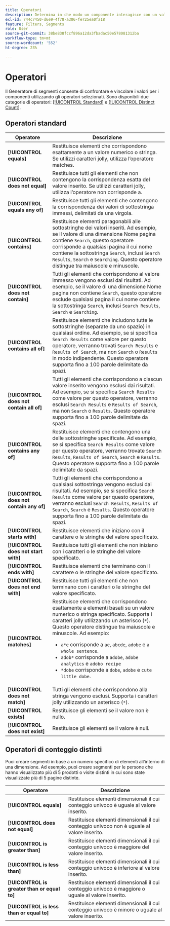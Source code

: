 ```yaml
---
title: Operatori
description: Determina in che modo un componente interagisce con un valore all’interno di un segmento.
exl-id: 744c7450-d6e9-4f78-a306-fe725ea0fa18
feature: Filters, Segments
role: User
source-git-commit: 38be838fccf896a12da3fbadac50e578081312ba
workflow-type: tm+mt
source-wordcount: '552'
ht-degree: 23%

---
```


# Operatori

Il Generatore di segmenti consente di confrontare e vincolare i valori per i componenti utilizzando gli operatori selezionati. Sono disponibili due categorie di operatori: [[!UICONTROL Standard]](#standard-operators) e [[!UICONTROL Distinct Count]](#distinct-count-operators).

## Operatori standard

| Operatore | Descrizione |
| --- | --- |
| **[!UICONTROL equals]** | Restituisce elementi che corrispondono esattamente a un valore numerico o stringa. Se utilizzi caratteri jolly, utilizza l’operatore matches. |
| **[!UICONTROL does not equal]** | Restituisce tutti gli elementi che non contengono la corrispondenza esatta del valore inserito.  Se utilizzi caratteri jolly, utilizza l’operatore non corrisponde a. |
| **[!UICONTROL equals any of]** | Restituisce tutti gli elementi che contengono la corrispondenza dei valori di sottostringa immessi, delimitati da una virgola. |
| **[!UICONTROL contains]** | Restituisce elementi paragonabili alle sottostringhe dei valori inseriti. Ad esempio, se il valore di una dimensione Nome pagina contiene `Search`, questo operatore corrisponde a qualsiasi pagina il cui nome contiene la sottostringa `Search`, inclusi `Search Results`, `Search` e `Searching`. Questo operatore distingue tra maiuscole e minuscole. |
| **[!UICONTROL does not contain]** | Tutti gli elementi che corrispondono al valore immesso vengono esclusi dai risultati. Ad esempio, se il valore di una dimensione Nome pagina non contiene `Search`, questo operatore esclude qualsiasi pagina il cui nome contiene la sottostringa `Search`, inclusi `Search Results`, `Search` e `Searching`. |
| **[!UICONTROL contains all of]** | Restituisce elementi che includono tutte le sottostringhe (separate da uno spazio) in qualsiasi ordine. Ad esempio, se si specifica `Search Results` come valore per questo operatore, verranno trovati `Search Results` e `Results of Search`, ma non `Search` o `Results` in modo indipendente. Questo operatore supporta fino a 100 parole delimitate da spazi. |
| **[!UICONTROL does not contain all of]** | Tutti gli elementi che corrispondono a ciascun valore inserito vengono esclusi dai risultati. Ad esempio, se si specifica `Search Results` come valore per questo operatore, verranno esclusi `Search Results` e `Results of Search`, ma non `Search` o `Results`. Questo operatore supporta fino a 100 parole delimitate da spazi. |
| **[!UICONTROL contains any of]** | Restituisce elementi che contengono una delle sottostringhe specificate. Ad esempio, se si specifica `Search Results` come valore per questo operatore, verranno trovate `Search Results`, `Results of Search`, `Search` e `Results`. Questo operatore supporta fino a 100 parole delimitate da spazi. |
| **[!UICONTROL does not contain any of]** | Tutti gli elementi che corrispondono a qualsiasi sottostringa vengono esclusi dai risultati. Ad esempio, se si specifica `Search Results` come valore per questo operatore, verranno esclusi `Search Results`, `Results of Search`, `Search` e `Results`. Questo operatore supporta fino a 100 parole delimitate da spazi. |
| **[!UICONTROL starts with]** | Restituisce elementi che iniziano con il carattere o le stringhe del valore specificato. |
| **[!UICONTROL does not start with]** | Restituisce tutti gli elementi che non iniziano con i caratteri o le stringhe del valore specificato. |
| **[!UICONTROL ends with]** | Restituisce elementi che terminano con il carattere o le stringhe del valore specificato. |
| **[!UICONTROL does not end with]** | Restituisce tutti gli elementi che non terminano con i caratteri o le stringhe del valore specificato. |
| **[!UICONTROL matches]** | Restituisce elementi che corrispondono esattamente a elementi basati su un valore numerico o stringa specificato. Supporta i caratteri jolly utilizzando un asterisco (`*`). Questo operatore distingue tra maiuscole e minuscole. Ad esempio:<ul><li>`a*e` corrisponde a `ae`, `abcde`, `adobe` e `a whole sentence`.</li><li>`adob*` corrisponde a `adobe`, `adobe analytics` e `adobo recipe`</li><li>`*dobe` corrisponde a `dobe`, `adobe` e `cute little dobe`.</li></ul> |
| **[!UICONTROL does not match]** | Tutti gli elementi che corrispondono alla stringa vengono esclusi. Supporta i caratteri jolly utilizzando un asterisco (`*`). |
| **[!UICONTROL exists]** | Restituisce gli elementi se il valore non è nullo. |
| **[!UICONTROL does not exist]** | Restituisce gli elementi se il valore è null. |

## Operatori di conteggio distinti

Puoi creare segmenti in base a un numero specifico di elementi all’interno di una dimensione. Ad esempio, puoi creare segmenti per le persone che hanno visualizzato più di 5 prodotti o visite distinti in cui sono state visualizzate più di 5 pagine distinte.

| Operatore | Descrizione |
| --- | --- |
| **[!UICONTROL equals]** | Restituisce elementi dimensionali il cui conteggio univoco è uguale al valore inserito. |
| **[!UICONTROL does not equal]** | Restituisce elementi dimensionali il cui conteggio univoco non è uguale al valore inserito. |
| **[!UICONTROL is greater than]** | Restituisce elementi dimensionali il cui conteggio univoco è maggiore del valore inserito. |
| **[!UICONTROL is less than]** | Restituisce elementi dimensionali il cui conteggio univoco è inferiore al valore inserito. |
| **[!UICONTROL is greater than or equal to]** | Restituisce elementi dimensionali il cui conteggio univoco è maggiore o uguale al valore inserito. |
| **[!UICONTROL is less than or equal to]** | Restituisce elementi dimensionali il cui conteggio univoco è minore o uguale al valore inserito. |
